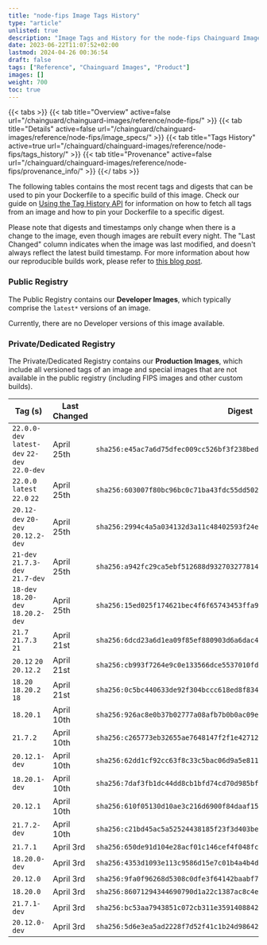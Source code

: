 ```yaml
---
title: "node-fips Image Tags History"
type: "article"
unlisted: true
description: "Image Tags and History for the node-fips Chainguard Image"
date: 2023-06-22T11:07:52+02:00
lastmod: 2024-04-26 00:36:54
draft: false
tags: ["Reference", "Chainguard Images", "Product"]
images: []
weight: 700
toc: true
---
```


{{< tabs >}}
{{< tab title="Overview" active=false url="/chainguard/chainguard-images/reference/node-fips/" >}}
{{< tab title="Details" active=false url="/chainguard/chainguard-images/reference/node-fips/image_specs/" >}}
{{< tab title="Tags History" active=true url="/chainguard/chainguard-images/reference/node-fips/tags_history/" >}}
{{< tab title="Provenance" active=false url="/chainguard/chainguard-images/reference/node-fips/provenance_info/" >}}
{{</ tabs >}}

The following tables contains the most recent tags and digests that can be used to pin your Dockerfile to a specific build of this image. Check our guide on [Using the Tag History API](/chainguard/chainguard-images/using-the-tag-history-api/) for information on how to fetch all tags from an image and how to pin your Dockerfile to a specific digest.

Please note that digests and timestamps only change when there is a change to the image, even though images are rebuilt every night. The "Last Changed" column indicates when the image was last modified, and doesn't always reflect the latest build timestamp. For more information about how our reproducible builds work, please refer to [this blog post](https://www.chainguard.dev/unchained/reproducing-chainguards-reproducible-image-builds).

### Public Registry
The Public Registry contains our **Developer Images**, which typically comprise the `latest*` versions of an image.

Currently, there are no Developer versions of this image available.

### Private/Dedicated Registry
The Private/Dedicated Registry contains our **Production Images**, which include all versioned tags of an image and special images that are not available in the public registry (including FIPS images and other custom builds).

| Tag (s)                                        | Last Changed | Digest                                                                    |
|------------------------------------------------|--------------|---------------------------------------------------------------------------|
|  `22.0.0-dev` `latest-dev` `22-dev` `22.0-dev` | April 25th   | `sha256:e45ac7a6d75dfec009cc526bf3f238bedd3289d18e8855cb8e037aa1b7e24d3e` |
|  `22.0.0` `latest` `22.0` `22`                 | April 25th   | `sha256:603007f80bc96bc0c71ba43fdc55dd502cea0762f50d309f27f1a38932301d27` |
|  `20.12-dev` `20-dev` `20.12.2-dev`            | April 25th   | `sha256:2994c4a5a034132d3a11c48402593f24e5359ec0bf8470aa3633fe3bc3d6cc2e` |
|  `21-dev` `21.7.3-dev` `21.7-dev`              | April 25th   | `sha256:a942fc29ca5ebf512688d9327032778140d1236accbac068e48b782778087a4c` |
|  `18-dev` `18.20-dev` `18.20.2-dev`            | April 25th   | `sha256:15ed025f174621bec4f6f65743453ffa998f70db0b143672f5c57cff92e51103` |
|  `21.7` `21.7.3` `21`                          | April 21st   | `sha256:6dcd23a6d1ea09f85ef880903d6a6dac40d70270e9de8828133bf30d74a28874` |
|  `20.12` `20` `20.12.2`                        | April 21st   | `sha256:cb993f7264e9c0e133566dce5537010fd524170d8ee831db441bf0eb3aa35886` |
|  `18.20` `18.20.2` `18`                        | April 21st   | `sha256:0c5bc440633de92f304bccc618ed8f8341f1051e56bee245f4fa9d2e7a6ff39a` |
|  `18.20.1`                                     | April 10th   | `sha256:926ac8e0b37b02777a08afb7b0b0ac09eeb6858e7e5ece0700bef74542674493` |
|  `21.7.2`                                      | April 10th   | `sha256:c265773eb32655ae7648147f2f1e4271294de3c7ac7bb97d539f3b3b23e7f562` |
|  `20.12.1-dev`                                 | April 10th   | `sha256:62dd1cf92cc63f8c33c5bac06d9a5e81156079583c53f93f414b2d32e7274889` |
|  `18.20.1-dev`                                 | April 10th   | `sha256:7daf3fb1dc44dd8cb1bfd74cd70d985bf80bbdfea07b4a9c5d200dd03a21c7fa` |
|  `20.12.1`                                     | April 10th   | `sha256:610f05130d10ae3c216d6900f84daaf1554f1190b4fad41e8d667d503fd05ffc` |
|  `21.7.2-dev`                                  | April 10th   | `sha256:c21bd45ac5a52524438185f23f3d403bec92f81b3bb913ca90d516c9ec4c0d53` |
|  `21.7.1`                                      | April 3rd    | `sha256:650de91d104e28acf01c146cef4f048fca1b4763fba2bf28123ac662c0566e3b` |
|  `18.20.0-dev`                                 | April 3rd    | `sha256:4353d1093e113c9586d15e7c01b4a4b4d05085989ff3e78831661329c58bbbf6` |
|  `20.12.0`                                     | April 3rd    | `sha256:9fa0f96268d5308c0dfe3f64142baabf7d621292d3914ac2fb1d0b017d120811` |
|  `18.20.0`                                     | April 3rd    | `sha256:86071294344690790d1a22c1387ac8c4ef454423c8cd43bb7297ddab40043702` |
|  `21.7.1-dev`                                  | April 3rd    | `sha256:bc53aa7943851c072cb311e35914088422e82fc919f9a6412da424fe60583918` |
|  `20.12.0-dev`                                 | April 3rd    | `sha256:5d6e3ea5ad2228f7d52f41c1b24d98642ee8afbbf3884ceac5ad095c076a9f3b` |

